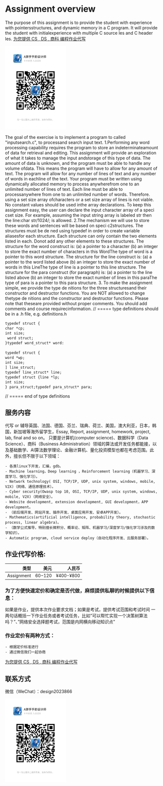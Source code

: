 # Assignment overview
The purpose of this assignment is to provide the student with experience with pointersstructures, and dynamic memory in a C program. It will provide the student with initialexperience with multiple C source les and C header les.
[为您提供 CS , DS , 商科 编程作业代写](http://dzuoye.work "编程代写")

<img src="design2023866.jpg"  width="200" />

The goal of the exercise is to implement a program to called "inputsearch.c", to processand search input text.
1.Performing any word processing capability requires the program to store an indeterminateamount of data for retrieval and editing.
This assignment will provide an exploration of what it takes to manage the input andstorage of this type of data.
The amount of data is unknown, and the program must be able to handle any volume ofdata. This means the program will have to allow for any amount of text.
The program will allow for any number of lines of text and any number of words in eachline of the text.
Your program must be written using dynamically allocated memory to process anywherefrom one to an unlimited number of lines of text. Each line must be able to processanywhere from one to an unlimited number of words. Therefore. using a set size array ofcharacters or a set size array of lines is not viable. No constant values should be used inthe array declarations.
To keep this assignment easy, the user can declare the input character array of a speci cset size. For example, assuming the input string array is labeled str then the line:char str/1024/;
is allowed.
2.The mechanism we will use to store these words and sentences will be based on speci c2structures. The structures must be de ned using typedef in order to create variable aliasesfor each structure. Each structure can only contain the two elements listed in each. Donot add any other elements to these structures.
The structure for the word construct is:
(a) a pointer to a character
(b) an integer to store the exact number of characters in this WordThe type of word is a pointer to this word structure.
The structure for the line construct is:
(a) a pointer to the word listed above
(b) an integer to store the exact number of words in this LineThe type of line is a pointer to this line structure.
The structure for the para construct (for paragraph) is:
(a) a pointer to the line listed above
(b) an integer to store the exact number of lines in this paraThe type of para is a pointer to this para structure.
3. To make the assignment simple, we provide the type de nitions for the three structuresand their constructor and destructor functions. You are NOT allowed to change thetype de nitions and the constructor and destructor functions. Please note that theseare provided without proper comments. You should add comments and course requirecinformation.
// ===== type definitions should be in a .h file, e.g. definitions.h
```
typedef struct {
char *cp;
int size;
 word struct;
}typedef word_struct* word:

typedef struct {
word *wp;
int size;
] line_struct;
typedef line_struct* line;
typedef struct {line *lp;
int size;
} para_struct;typedef para_struct* para;
```
// ===== end of type definitions

## 服务内容
代写 or 辅导英国、法国、德国、芬兰、瑞典、荷兰、美国，澳大利亚，日本，韩国，新加坡等海外留学生，Essay, Report, assignment, homework, project, lab, final and so on。
只要是计算机(computer science)、数据科学（Data Science）、商科（Business Administration）领域的算法或开发任务都能接，以及基础数学、AI算法数学理论、金融计算机、量化投资模型也都在考虑范围。此外，擅长但不限于以下领域：

    - 各类linux下开发，汇编，gdb。
    - Machine learning，Deep learning ，Reinforcement learning（机器学习、深度学习、强化学习）。
    - Network technology( OSI, TCP/IP, UDP, unix system, windows, mobile, V2X)（网络、通信原理技术）。
    - Cyber security(Owasp top 10, OSI, TCP/IP, UDP, unix system, windows, mobile, V2X)（网络安全）。
    - Website development, extension development, GUI development，APP development。
    - （前后端开发、网站开发、插件开发、桌面应用开发、安卓APP开发）。
    - Mathematics(artificial intelligence, probability theory, stochastic process, linear algebra)。
    - （数学公式推导，特别擅长微积分、概率论、矩阵、机器学习/深度学习/强化学习涉及的数学知识）。
    - Automatic program, cloud service deploy（自动化程序开发、云服务部署）。

## 作业代写价格:
|类型|美元|人民币|
|-----:|-----:|-----:|
|Assignment|$60-$120|¥400-¥800|

### 为了方便快速定价和确定是否代做，麻烦提供私聊的时候提供以下信息：
如果是作业，提供本次作业要求文档；如果是考试，提供考试范围和考试时间
一两句话概括一下作业任务或者考试任务，比如”可以帮忙实现一个决策树算法吗？”、”网络安全选择题考试，范围是内网横向移动知识点”
### 作业定价有两种方式：
    - 根据定价标准进行
    - 通过微信我们一起协商

[为您提供 CS , DS , 商科 编程作业代写](http://dzuoye.work "编程代写")

## 联系方式

微信（WeChat）：design2023866

<img src="design2023866.jpg"  width="200" />

